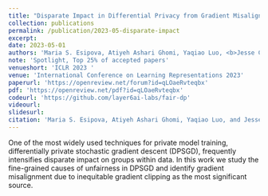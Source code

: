 ```yaml
---
title: "Disparate Impact in Differential Privacy from Gradient Misalignment"
collection: publications
permalink: /publication/2023-05-disparate-impact
excerpt: 
date: 2023-05-01
authors: 'Maria S. Esipova, Atiyeh Ashari Ghomi, Yaqiao Luo, <b>Jesse C. Cresswell</b>'
note: 'Spotlight, Top 25% of accepted papers'
venueshort: 'ICLR 2023 '
venue: 'International Conference on Learning Representations 2023'
paperurl: 'https://openreview.net/forum?id=qLOaeRvteqbx'
pdf: 'https://openreview.net/pdf?id=qLOaeRvteqbx'
codeurl: 'https://github.com/layer6ai-labs/fair-dp'
videourl:
slidesurl:
citation: 'Maria S. Esipova, Atiyeh Ashari Ghomi, Yaqiao Luo, and Jesse C. Cresswell. Disparate Impact in Differential Privacy from Gradient Misalignment. International Conference on Learning Representations'
---
```

One of the most widely used techniques for private model training, differentially private stochastic gradient descent (DPSGD), frequently intensifies disparate impact on groups within data. In this work we study the fine-grained causes of unfairness in DPSGD and identify gradient misalignment due to inequitable gradient clipping as the most significant source.